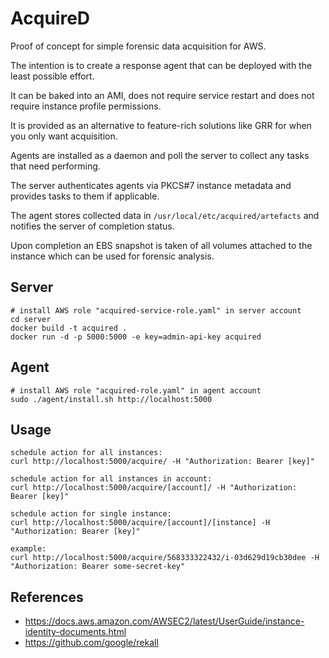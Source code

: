 # AcquireD

Proof of concept for simple forensic data acquisition for AWS.

The intention is to create a response agent that can be deployed with the least possible effort.

It can be baked into an AMI, does not require service restart and does not require instance profile permissions.

It is provided as an alternative to feature-rich solutions like GRR for when you only want acquisition.

Agents are installed as a daemon and poll the server to collect any tasks that need performing.

The server authenticates agents via PKCS#7 instance metadata and provides tasks to them if applicable.

The agent stores collected data in `/usr/local/etc/acquired/artefacts` and notifies the server of completion status.

Upon completion an EBS snapshot is taken of all volumes attached to the instance which can be used for forensic analysis.

## Server
```
# install AWS role "acquired-service-role.yaml" in server account
cd server
docker build -t acquired .
docker run -d -p 5000:5000 -e key=admin-api-key acquired
```

## Agent
```
# install AWS role "acquired-role.yaml" in agent account
sudo ./agent/install.sh http://localhost:5000
```

## Usage
```
schedule action for all instances:
curl http://localhost:5000/acquire/ -H "Authorization: Bearer [key]"

schedule action for all instances in account:
curl http://localhost:5000/acquire/[account]/ -H "Authorization: Bearer [key]"

schedule action for single instance:
curl http://localhost:5000/acquire/[account]/[instance] -H "Authorization: Bearer [key]"

example:
curl http://localhost:5000/acquire/568333322432/i-03d629d19cb30dee -H "Authorization: Bearer some-secret-key"
```

## References
- https://docs.aws.amazon.com/AWSEC2/latest/UserGuide/instance-identity-documents.html
- https://github.com/google/rekall
